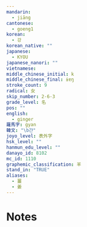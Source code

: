 ```yaml
---
mandarin:
  - jiāng
cantonese:
  - goeng1
korean:
  - 강
korean_native: ""
japanese:
  - KYOU
japanese_nanori: ""
vietnamese:
middle_chinese_initial: k
middle_chinese_final: ɨɐŋ
stroke_count: 9
radical: 女
skip_number: 2-6-3
grade_level: 名
pos: ""
english:
  - ginger
羅馬字: gyan
韓文: "\b갼"
joyo_level: 表外字
hsk_level: ""
hanmun_edu_level: ""
danayo_id: 8102
mc_id: 1110
graphemic_classification: 羊
stand_in: "TRUE"
aliases:
  - 薑
  - 姜
---
```


# Notes

